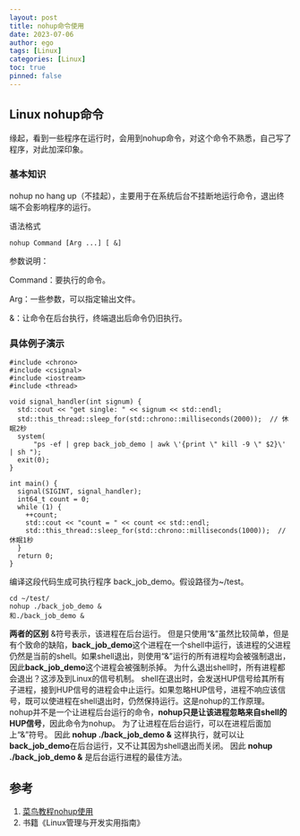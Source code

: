 ```yaml
---
layout: post
title: nohup命令使用
date: 2023-07-06
author: ego
tags: [Linux]
categories: [Linux]
toc: true
pinned: false
---
```




## Linux nohup命令

缘起，看到一些程序在运行时，会用到nohup命令，对这个命令不熟悉，自己写了程序，对此加深印象。

### 基本知识

nohup no hang up（不挂起），主要用于在系统后台不挂断地运行命令，退出终端不会影响程序的运行。

语法格式

```
nohup Command [Arg ...] [ &]
```

参数说明：

Command：要执行的命令。

Arg：一些参数，可以指定输出文件。

&：让命令在后台执行，终端退出后命令仍旧执行。

### 具体例子演示

```
#include <chrono>
#include <csignal>
#include <iostream>
#include <thread>

void signal_handler(int signum) {
  std::cout << "get single: " << signum << std::endl;
  std::this_thread::sleep_for(std::chrono::milliseconds(2000));  // 休眠2秒
  system(
      "ps -ef | grep back_job_demo | awk \'{print \" kill -9 \" $2}\' | sh ");
  exit(0);
}

int main() {
  signal(SIGINT, signal_handler);
  int64_t count = 0;
  while (1) {
    ++count;
    std::cout << "count = " << count << std::endl;
    std::this_thread::sleep_for(std::chrono::milliseconds(1000));  // 休眠1秒
  }
  return 0;
}
```

编译这段代码生成可执行程序 back_job_demo。假设路径为~/test。
```
cd ~/test/
nohup ./back_job_demo &
和./back_job_demo &
```
**两者的区别**
&符号表示，该进程在后台运行。
但是只使用“&”虽然比较简单，但是有个致命的缺陷，**back_job_demo**这个进程在一个shell中运行，该进程的父进程仍然是当前的shell。如果shell退出，则使用“&”运行的所有进程均会被强制退出，因此**back_job_demo**这个进程会被强制杀掉。
为什么退出shell时，所有进程都会退出？这涉及到Linux的信号机制。
shell在退出时，会发送HUP信号给其所有子进程，接到HUP信号的进程会中止运行。如果忽略HUP信号，进程不响应该信号，既可以使进程在shell退出时，仍然保持运行。这是nohup的工作原理。
nohup并不是一个让进程后台运行的命令，**nohup只是让该进程忽略来自shell的HUP信号**，因此命令为nohup。
为了让进程在后台运行，可以在进程后面加上“&”符号。
因此 **nohup ./back_job_demo &** 这样执行，就可以让**back_job_demo**在后台运行，又不让其因为shell退出而关闭。
因此 **nohup ./back_job_demo &** 是后台运行进程的最佳方法。

## 参考
1. [菜鸟教程nohup使用](https://www.runoob.com/linux/linux-comm-nohup.html)
2. 书籍《Linux管理与开发实用指南》

